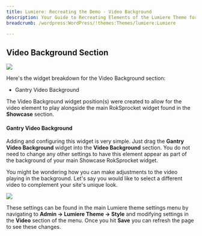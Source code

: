 ```yaml
---
title: Lumiere: Recreating the Demo - Video Background
description: Your Guide to Recreating Elements of the Lumiere Theme for WordPress
breadcrumb: /wordpress:WordPress/!themes:Themes/lumiere:Lumiere

---
```


Video Background Section
-----
![][demo]

Here's the widget breakdown for the Video Background section:

* Gantry Video Background

The Video Background widget position(s) were created to allow for the video element to play alongside the main RokSprocket widget found in the **Showcase** section.

#### Gantry Video Background
Adding and configuring this widget is very simple. Just drag the **Gantry Video Background** widget into the **Video Background** section. You do not need to change any other settings to have this element appear as part of the background of your main Showcase RokSprocket widget.

You might be wondering how you can make adjustments to the video playing in the background. Let's say you would like to select a different video to complement your site's unique look. 

![][demo2]

These settings can be found in the main Lumiere theme settings menu by navigating to **Admin -> Lumiere Theme -> Style** and modifying settings in the **Video** section of the menu. Once you hit **Save** you can refresh the page to see these changes.

[demo]: assets/demo_1.jpeg
[demo2]: assets/video_1.jpeg
[menu]: ../../start/menus.md
